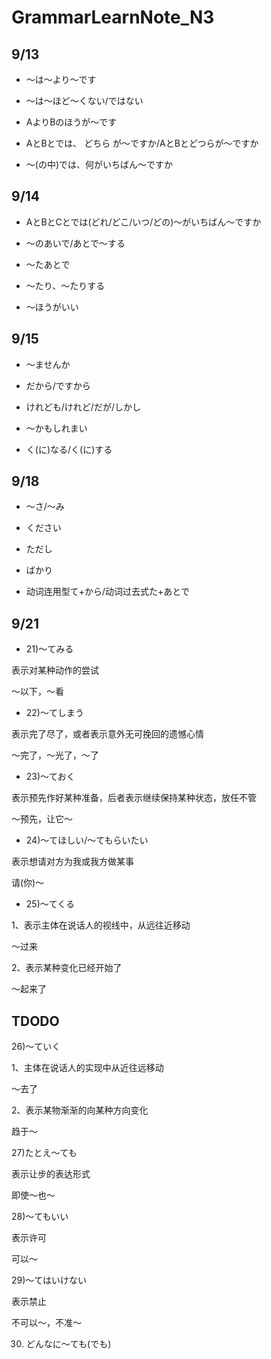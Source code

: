 # GrammarLearnNote_N3

## 9/13

+ ～は～より～です

+ ～は～ほど～くない/ではない

+ AよりBのほうが～です

+ AとBとでは、 どちら が～ですか/AとBとどつらが～ですか

+ ～(の中)では、何がいちばん～ですか


## 9/14

+ AとBとCとでは(どれ/どこ/いつ/どの)～がいちばん～ですか

+ ～のあいで/あとで～する

+ ～たあとで

+ ～たり、～たりする

+ ～ほうがいい

## 9/15

+ ～ませんか

+ だから/ですから

+ けれども/けれど/だが/しかし

+ ～かもしれまい

+ く(に)なる/く(に)する

## 9/18

+ ～さ/～み

+ ください

+ ただし

+ ばかり

+ 动词连用型て+から/动词过去式た+あとで


## 9/21
+ 21)～てみる

表示对某种动作的尝试

～以下，～看

+ 22)～てしまう

表示完了尽了，或者表示意外无可挽回的遗憾心情

～完了，～光了，～了

+ 23)～ておく

表示预先作好某种准备，后者表示继续保持某种状态，放任不管

～预先，让它～

+ 24)～てほしい/～てもらいたい

表示想请对方为我或我方做某事

请(你)～

+ 25)～てくる

1、表示主体在说话人的视线中，从远往近移动

～过来

2、表示某种变化已经开始了

～起来了

## TDODO

26)～ていく

1、主体在说话人的实现中从近往远移动

～去了

2、表示某物渐渐的向某种方向变化

趋于～

27)たとえ～ても

表示让步的表达形式

即使～也～

28)～てもいい

表示许可

可以～

29)～てはいけない

表示禁止

不可以～，不准～

30) どんなに～ても(でも)